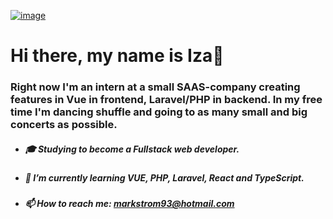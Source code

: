 [![image](https://user-images.githubusercontent.com/74114062/225093007-02e2c87c-03bd-4cc3-8b02-ca3383b9cbc9.png)](https://www.linkedin.com/in/iza-markstr%C3%B6m/)


# Hi there, my name is Iza👋

### Right now I'm an intern at a small SAAS-company creating features in Vue in frontend, Laravel/PHP in backend. In my free time I'm dancing shuffle and going to as many small and big concerts as possible.

* ##### :mortar_board: Studying to become a Fullstack web developer.
* ##### 🌱 I’m currently learning VUE, PHP, Laravel, React and TypeScript.
* ##### 📫 How to reach me: markstrom93@hotmail.com

<!--
**IzaMarkstrom/IzaMarkstrom** is a ✨ _special_ ✨ repository because its `README.md` (this file) appears on your GitHub profile.

Here are some ideas to get you started:

- 🔭 I’m currently working on ...
- 🌱 I’m currently learning ...
- 👯 I’m looking to collaborate on ...
- 🤔 I’m looking for help with ...
- 💬 Ask me about ...
- 📫 How to reach me: ...
- 😄 Pronouns: ...
- ⚡ Fun fact: ...
-->
